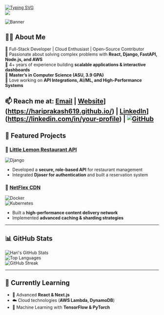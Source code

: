 <a href="https://git.io/typing-svg"><img src="https://readme-typing-svg.demolab.com?font=Lora&pause=1000&color=F70404&random=false&width=435&lines=Hi+I'm+Hari+Prakash" alt="Typing SVG" /></a>  
![](https://komarev.com/ghpvc/?username=hariprakash619&style=flat-square)  

![Banner](A_professional_GitHub_profile_banner_for_Hari_Prak.png)

## 👨‍💻 About Me  
🔹 Full-Stack Developer | Cloud Enthusiast | Open-Source Contributor  
🔹 Passionate about solving complex problems with **React, Django, FastAPI, Node.js, and AWS**  
🔹 4+ years of experience building **scalable applications & interactive dashboards**  
🔹 **Master’s in Computer Science (ASU, 3.9 GPA)**  
🔹 Love working on **API Integrations, AI/ML, and High-Performance Systems**  

📫 **Reach me at:** [Email](mailto:hariprakash.619@gmail.com) | [Website](https://img.shields.io/badge/Portfolio-%23000000.svg?style=for-the-badge&logo=vercel&logoColor=white)](https://hariprakash619.github.io/) | [LinkedIn](https://img.shields.io/badge/-LinkedIn-blue?style=for-the-badge&logo=linkedin)](https://linkedin.com/in/your-profile) | [![GitHub](https://img.shields.io/badge/GitHub-%23121011.svg?style=for-the-badge&logo=github&logoColor=white)](https://github.com/hariprakash619)  
---  

## 🚀 Featured Projects  

### 📌 [Little Lemon Restaurant API](https://github.com/your-repo)  
![Django](https://img.shields.io/badge/Django-092E20?style=for-the-badge&logo=django&logoColor=white)  
- Developed a **secure, role-based API** for restaurant management  
- Integrated **Djoser for authentication** and built a reservation system  

### 📌 [NetFlex CDN](https://github.com/your-repo)  
![Docker](https://img.shields.io/badge/Docker-2496ED?style=for-the-badge&logo=docker&logoColor=white)  
![Kubernetes](https://img.shields.io/badge/Kubernetes-326CE5?style=for-the-badge&logo=kubernetes&logoColor=white)  
- Built a **high-performance content delivery network**  
- Implemented **advanced caching & sharding strategies**  

---  

## 📊 GitHub Stats  
![Hari's GitHub Stats](https://github-readme-stats.vercel.app/api?username=hariprakash619&show_icons=true&theme=radical&hide_border=true)  
![Top Languages](https://github-readme-stats.vercel.app/api/top-langs/?username=hariprakash619&layout=compact&theme=radical&hide_border=true)  
![GitHub Streak](https://streak-stats.demolab.com?user=hariprakash619&theme=highcontrast&hide_border=true)  

---  

## 📖 Currently Learning  
- 🚀 Advanced **React & Next.js**  
- ☁️ Cloud technologies (**AWS Lambda, DynamoDB**)  
- 🤖 Machine Learning with **TensorFlow & PyTorch**  







